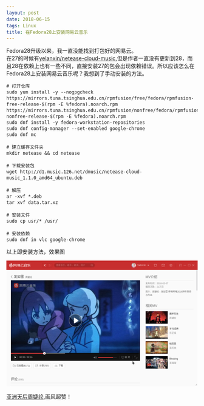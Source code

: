 ```yaml
---
layout: post
date: 2018-06-15
tags: Linux
title: 在Fedora28上安装网易云音乐
---
```


Fedora28升级以来，我一直没能找到打包好的网易云。  
在27的时候有[yelanxin/netease-cloud-music](https://copr.fedorainfracloud.org/coprs/yelanxin/netease-cloud-music/),但是作者一直没有更新到28，而且28在依赖上也有一些不同，直接安装27的包会出现依赖错误。所以应该怎么在Fedora28上安装网易云音乐呢？我想到了手动安装的方法。

```
# 打开仓库
sudo yum install -y --nogpgcheck https://mirrors.tuna.tsinghua.edu.cn/rpmfusion/free/fedora/rpmfusion-free-release-$(rpm -E %fedora).noarch.rpm https://mirrors.tuna.tsinghua.edu.cn/rpmfusion/nonfree/fedora/rpmfusion-nonfree-release-$(rpm -E %fedora).noarch.rpm
sudo dnf install -y fedora-workstation-repositories
sudo dnf config-manager --set-enabled google-chrome
sudo dnf mc

# 建立缓存文件夹
mkdir netease && cd netease

# 下载安装包
wget http://d1.music.126.net/dmusic/netease-cloud-music_1.1.0_amd64_ubuntu.deb

# 解压
ar -xvf *.deb
tar xvf data.tar.xz

# 安装文件
sudo cp usr/* /usr/

# 安装依赖
sudo dnf in vlc google-chrome
```

以上即安装方法，效果图

![netease](/assets/img/netease.png)

[亚洲天后周婕纶](http://music.163.com/#/mv?id=5288150),画风超赞！

